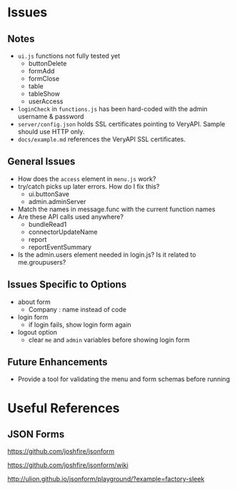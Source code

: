 # Issues

## Notes

- `ui.js` functions not fully tested yet
	- buttonDelete
	- formAdd
	- formClose
	- table
	- tableShow
	- userAccess
- `loginCheck` in `functions.js` has been hard-coded with the admin username & password
- `server/config.json` holds SSL certificates pointing to VeryAPI. Sample should use HTTP only.
- `docs/example.md` references the VeryAPI SSL certificates.

## General Issues

- How does the `access` element in `menu.js` work?
- try/catch picks up later errors. How do I fix this?
	- ui.buttonSave 
	- admin.adminServer
- Match the names in message.func with the current function names
- Are these API calls used anywhere?
	- bundleRead1
	- connectorUpdateName
	- report
	- reportEventSummary
- Is the admin.users element needed in login.js? Is it related to me.groupusers?

## Issues Specific to Options

- about form
	- Company : name instead of code
- login form
	- if login fails, show login form again
- logout option
	- clear `me` and `admin` variables before showing login form

## Future Enhancements

- Provide a tool for validating the menu and form schemas before running

# Useful References

## JSON Forms

https://github.com/joshfire/jsonform

https://github.com/joshfire/jsonform/wiki

http://ulion.github.io/jsonform/playground/?example=factory-sleek
